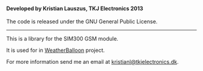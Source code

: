 #### Developed by Kristian Lauszus, TKJ Electronics 2013

The code is released under the GNU General Public License.
_________

This is a library for the SIM300 GSM module.

It is used for in [WeatherBalloon](https://github.com/Lauszus/WeatherBalloon) project.

For more information send me an email at <kristianl@tkjelectronics.dk>.